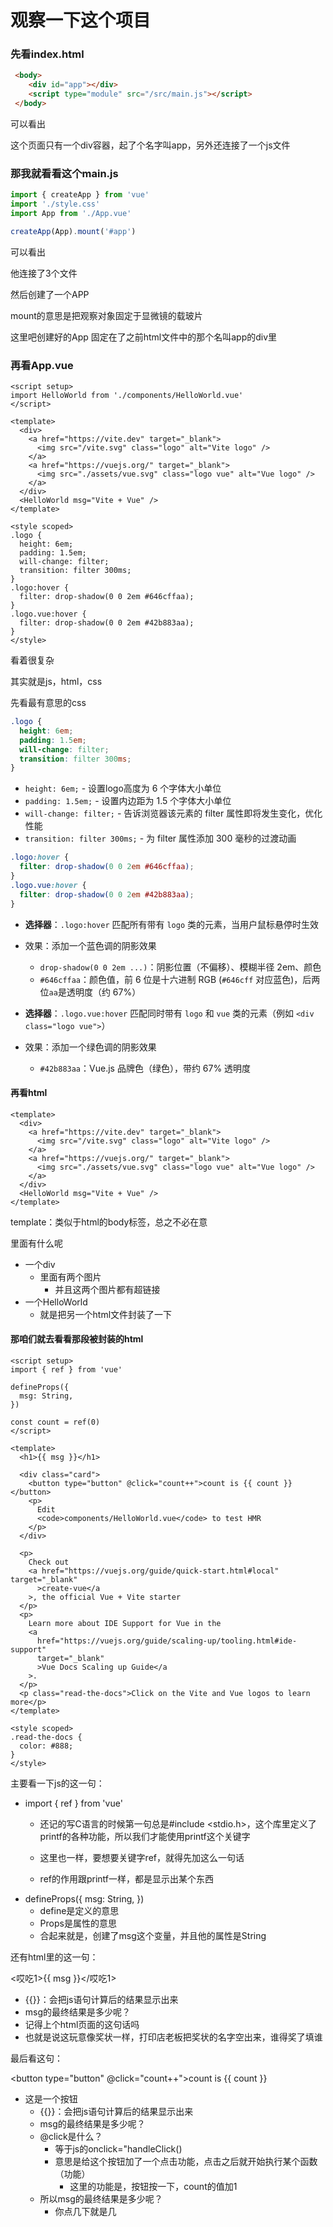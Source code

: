 # 观察一下这个项目

### 先看index.html

```html
 <body>
    <div id="app"></div>
    <script type="module" src="/src/main.js"></script>
 </body>
```

可以看出

这个页面只有一个div容器，起了个名字叫app，另外还连接了一个js文件



### 那我就看看这个main.js

```js
import { createApp } from 'vue'
import './style.css'
import App from './App.vue'

createApp(App).mount('#app')
```

可以看出

他连接了3个文件

然后创建了一个APP

mount的意思是把观察对象固定于显微镜的载玻片

这里吧创建好的App 固定在了之前html文件中的那个名叫app的div里



### 再看App.vue

```vue
<script setup>
import HelloWorld from './components/HelloWorld.vue'
</script>

<template>
  <div>
    <a href="https://vite.dev" target="_blank">
      <img src="/vite.svg" class="logo" alt="Vite logo" />
    </a>
    <a href="https://vuejs.org/" target="_blank">
      <img src="./assets/vue.svg" class="logo vue" alt="Vue logo" />
    </a>
  </div>
  <HelloWorld msg="Vite + Vue" />
</template>

<style scoped>
.logo {
  height: 6em;
  padding: 1.5em;
  will-change: filter;
  transition: filter 300ms;
}
.logo:hover {
  filter: drop-shadow(0 0 2em #646cffaa);
}
.logo.vue:hover {
  filter: drop-shadow(0 0 2em #42b883aa);
}
</style>
```

看着很复杂

其实就是js，html，css



先看最有意思的css

```css
.logo {
  height: 6em;
  padding: 1.5em;
  will-change: filter;
  transition: filter 300ms;
}
```

- `height: 6em;` - 设置logo高度为 6 个字体大小单位
- `padding: 1.5em;` - 设置内边距为 1.5 个字体大小单位
- `will-change: filter;` - 告诉浏览器该元素的 filter 属性即将发生变化，优化性能
- `transition: filter 300ms;` - 为 filter 属性添加 300 毫秒的过渡动画

```css
.logo:hover {
  filter: drop-shadow(0 0 2em #646cffaa);
}
.logo.vue:hover {
  filter: drop-shadow(0 0 2em #42b883aa);
}
```

- **选择器**：`.logo:hover` 匹配所有带有 `logo` 类的元素，当用户鼠标悬停时生效
- 效果：添加一个蓝色调的阴影效果
  - `drop-shadow(0 0 2em ...)`：阴影位置（不偏移）、模糊半径 2em、颜色
  - `#646cffaa`：颜色值，前 6 位是十六进制 RGB (`#646cff` 对应蓝色)，后两位`aa`是透明度（约 67%）

- **选择器**：`.logo.vue:hover` 匹配同时带有 `logo` 和 `vue` 类的元素（例如 `<div class="logo vue">`）
- 效果：添加一个绿色调的阴影效果
  - `#42b883aa`：Vue.js 品牌色（绿色），带约 67% 透明度

#### 再看html

```vue
<template>
  <div>
    <a href="https://vite.dev" target="_blank">
      <img src="/vite.svg" class="logo" alt="Vite logo" />
    </a>
    <a href="https://vuejs.org/" target="_blank">
      <img src="./assets/vue.svg" class="logo vue" alt="Vue logo" />
    </a>
  </div>
  <HelloWorld msg="Vite + Vue" />
</template>
```

template：类似于html的body标签，总之不必在意

里面有什么呢

- 一个div
  - 里面有两个图片
    - 并且这两个图片都有超链接
- 一个HelloWorld
  - 就是把另一个html文件封装了一下



#### 那咱们就去看看那段被封装的html

```vue
<script setup>
import { ref } from 'vue'

defineProps({
  msg: String,
})

const count = ref(0)
</script>

<template>
  <h1>{{ msg }}</h1>

  <div class="card">
    <button type="button" @click="count++">count is {{ count }}</button>
    <p>
      Edit
      <code>components/HelloWorld.vue</code> to test HMR
    </p>
  </div>

  <p>
    Check out
    <a href="https://vuejs.org/guide/quick-start.html#local" target="_blank"
      >create-vue</a
    >, the official Vue + Vite starter
  </p>
  <p>
    Learn more about IDE Support for Vue in the
    <a
      href="https://vuejs.org/guide/scaling-up/tooling.html#ide-support"
      target="_blank"
      >Vue Docs Scaling up Guide</a
    >.
  </p>
  <p class="read-the-docs">Click on the Vite and Vue logos to learn more</p>
</template>

<style scoped>
.read-the-docs {
  color: #888;
}
</style>
```

主要看一下js的这一句：

- import { ref } from 'vue'
  - 还记的写C语言的时候第一句总是\#include <stdio.h>，这个库里定义了printf的各种功能，所以我们才能使用printf这个关键字

  - 这里也一样，要想要关键字ref，就得先加这么一句话

  - ref的作用跟printf一样，都是显示出某个东西
- defineProps({
  msg: String,
  })
  - define是定义的意思
  - Props是属性的意思
  - 合起来就是，创建了msg这个变量，并且他的属性是String

还有html里的这一句：

<哎吃1>{{ msg }}</哎吃1>
  - {{}}：会把js语句计算后的结果显示出来
  - msg的最终结果是多少呢？
  - 记得上个html页面的这句话吗<HelloWorld msg="Vite + Vue" />
  - 也就是说这玩意像奖状一样，打印店老板把奖状的名字空出来，谁得奖了填谁

最后看这句：

 <button type="button" @click="count++">count is {{ count }}</button>

- 这是一个按钮
  - {{}}：会把js语句计算后的结果显示出来
  - msg的最终结果是多少呢？
  - @click是什么？
    - 等于js的onclick="handleClick()
    - 意思是给这个按钮加了一个点击功能，点击之后就开始执行某个函数（功能）
      - 这里的功能是，按钮按一下，count的值加1
  - 所以msg的最终结果是多少呢？
    - 你点几下就是几